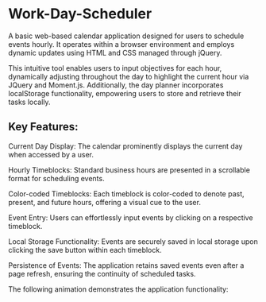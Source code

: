 # Work-Day-Scheduler

A basic web-based calendar application designed for users to schedule events hourly. It operates within a browser environment and employs dynamic updates using HTML and CSS managed through jQuery.

This intuitive tool enables users to input objectives for each hour, dynamically adjusting throughout the day to highlight the current hour via JQuery and Moment.js. Additionally, the day planner incorporates localStorage functionality, empowering users to store and retrieve their tasks locally.

## Key Features:

Current Day Display: The calendar prominently displays the current day when accessed by a user.

Hourly Timeblocks: Standard business hours are presented in a scrollable format for scheduling events.

Color-coded Timeblocks: Each timeblock is color-coded to denote past, present, and future hours, offering a visual cue to the user.

Event Entry: Users can effortlessly input events by clicking on a respective timeblock.

Local Storage Functionality: Events are securely saved in local storage upon clicking the save button within each timeblock.

Persistence of Events: The application retains saved events even after a page refresh, ensuring the continuity of scheduled tasks.

The following animation demonstrates the application functionality:
